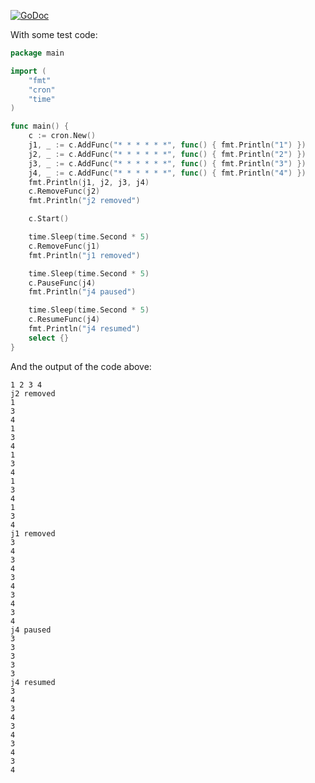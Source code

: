 [![GoDoc](http://godoc.org/github.com/robfig/cron?status.png)](http://godoc.org/github.com/robfig/cron)

With some test code:
```go
package main

import (
	"fmt"
	"cron"
	"time"
)

func main() {
	c := cron.New()
	j1, _ := c.AddFunc("* * * * * *", func() { fmt.Println("1") })
	j2, _ := c.AddFunc("* * * * * *", func() { fmt.Println("2") })
	j3, _ := c.AddFunc("* * * * * *", func() { fmt.Println("3") })
	j4, _ := c.AddFunc("* * * * * *", func() { fmt.Println("4") })
	fmt.Println(j1, j2, j3, j4)
	c.RemoveFunc(j2)
	fmt.Println("j2 removed")

	c.Start()

	time.Sleep(time.Second * 5)
	c.RemoveFunc(j1)
	fmt.Println("j1 removed")

	time.Sleep(time.Second * 5)
	c.PauseFunc(j4)
	fmt.Println("j4 paused")

	time.Sleep(time.Second * 5)
	c.ResumeFunc(j4)
	fmt.Println("j4 resumed")
	select {}
}
```
And the output of the code above:
```
1 2 3 4
j2 removed
1
3
4
1
3
4
1
3
4
1
3
4
1
3
4
j1 removed
3
4
3
4
3
4
3
4
3
4
j4 paused
3
3
3
3
3
j4 resumed
3
4
3
4
3
4
3
4
3
4
```
